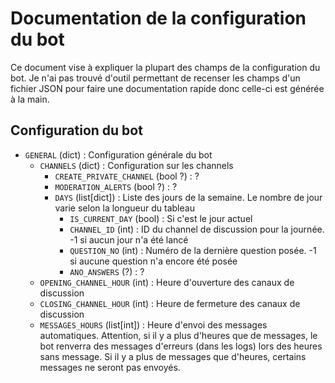# Documentation de la configuration du bot

Ce document vise à expliquer la plupart des champs de la configuration du bot.
Je n'ai pas trouvé d'outil permettant de recenser les champs d'un fichier JSON pour faire une documentation rapide donc celle-ci est générée à la main.

## Configuration du bot

- `GENERAL` (dict) : Configuration générale du bot
    - `CHANNELS` (dict) : Configuration sur les channels
      - `CREATE_PRIVATE_CHANNEL` (bool ?) : ?
      - `MODERATION_ALERTS` (bool ?) : ?
      - `DAYS` (list[dict]) : Liste des jours de la semaine. Le nombre de jour varie selon la longueur du tableau
        - `IS_CURRENT_DAY` (bool) : Si c'est le jour actuel
        - `CHANNEL_ID` (int) : ID du channel de discussion pour la journée. -1 si aucun jour n'a été lancé
        - `QUESTION_NO` (int) : Numéro de la dernière question posée. -1 si aucune question n'a encore été posée 
        - `ANO_ANSWERS` (?)  : ?
    - `OPENING_CHANNEL_HOUR` (int) : Heure d'ouverture des canaux de discussion
    - `CLOSING_CHANNEL_HOUR` (int) : Heure de fermeture des canaux de discussion
    - `MESSAGES_HOURS` (list[int]) : Heure d'envoi des messages automatiques. Attention, si il y a plus d'heures que de messages, le bot renverra des messages d'erreurs (dans les logs) lors des heures sans message. Si il y a plus de messages que d'heures, certains messages ne seront pas envoyés.